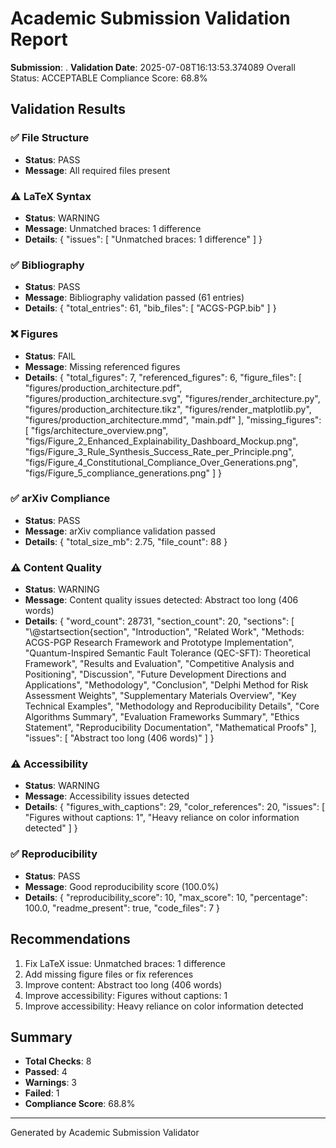 # Academic Submission Validation Report

**Submission**: .
**Validation Date**: 2025-07-08T16:13:53.374089
Overall Status: ACCEPTABLE
Compliance Score: 68.8%

## Validation Results

### ✅ File Structure

- **Status**: PASS
- **Message**: All required files present

### ⚠️ LaTeX Syntax

- **Status**: WARNING
- **Message**: Unmatched braces: 1 difference
- **Details**: {
  "issues": [
  "Unmatched braces: 1 difference"
  ]
  }

### ✅ Bibliography

- **Status**: PASS
- **Message**: Bibliography validation passed (61 entries)
- **Details**: {
  "total_entries": 61,
  "bib_files": [
  "ACGS-PGP.bib"
  ]
  }

### ❌ Figures

- **Status**: FAIL
- **Message**: Missing referenced figures
- **Details**: {
  "total_figures": 7,
  "referenced_figures": 6,
  "figure_files": [
  "figures/production_architecture.pdf",
  "figures/production_architecture.svg",
  "figures/render_architecture.py",
  "figures/production_architecture.tikz",
  "figures/render_matplotlib.py",
  "figures/production_architecture.mmd",
  "main.pdf"
  ],
  "missing_figures": [
  "figs/architecture_overview.png",
  "figs/Figure_2_Enhanced_Explainability_Dashboard_Mockup.png",
  "figs/Figure_3_Rule_Synthesis_Success_Rate_per_Principle.png",
  "figs/Figure_4_Constitutional_Compliance_Over_Generations.png",
  "figs/Figure_5_compliance_generations.png"
  ]
  }

### ✅ arXiv Compliance

- **Status**: PASS
- **Message**: arXiv compliance validation passed
- **Details**: {
  "total_size_mb": 2.75,
  "file_count": 88
  }

### ⚠️ Content Quality

- **Status**: WARNING
- **Message**: Content quality issues detected: Abstract too long (406 words)
- **Details**: {
  "word_count": 28731,
  "section_count": 20,
  "sections": [
  "\\@startsection{section",
  "Introduction",
  "Related Work",
  "Methods: ACGS-PGP Research Framework and Prototype Implementation",
  "Quantum-Inspired Semantic Fault Tolerance (QEC-SFT): Theoretical Framework",
  "Results and Evaluation",
  "Competitive Analysis and Positioning",
  "Discussion",
  "Future Development Directions and Applications",
  "Methodology",
  "Conclusion",
  "Delphi Method for Risk Assessment Weights",
  "Supplementary Materials Overview",
  "Key Technical Examples",
  "Methodology and Reproducibility Details",
  "Core Algorithms Summary",
  "Evaluation Frameworks Summary",
  "Ethics Statement",
  "Reproducibility Documentation",
  "Mathematical Proofs"
  ],
  "issues": [
  "Abstract too long (406 words)"
  ]
  }

### ⚠️ Accessibility

- **Status**: WARNING
- **Message**: Accessibility issues detected
- **Details**: {
  "figures_with_captions": 29,
  "color_references": 20,
  "issues": [
  "Figures without captions: 1",
  "Heavy reliance on color information detected"
  ]
  }

### ✅ Reproducibility

- **Status**: PASS
- **Message**: Good reproducibility score (100.0%)
- **Details**: {
  "reproducibility_score": 10,
  "max_score": 10,
  "percentage": 100.0,
  "readme_present": true,
  "code_files": 7
  }

## Recommendations

1. Fix LaTeX issue: Unmatched braces: 1 difference
2. Add missing figure files or fix references
3. Improve content: Abstract too long (406 words)
4. Improve accessibility: Figures without captions: 1
5. Improve accessibility: Heavy reliance on color information detected

## Summary

- **Total Checks**: 8
- **Passed**: 4
- **Warnings**: 3
- **Failed**: 1
- **Compliance Score**: 68.8%

---

Generated by Academic Submission Validator
